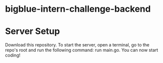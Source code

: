 # bigblue-intern-challenge-backend

# Server Setup

Download this repository.
To start the server, open a terminal, go to the repo's root and run the following command: run main.go.
You can now start coding!
